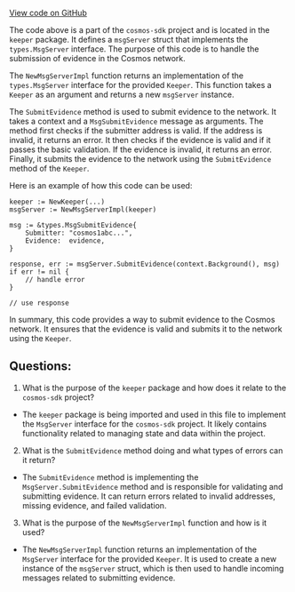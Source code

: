 [View code on GitHub](https://github.com/cosmos/cosmos-sdk.git/x/evidence/keeper/msg_server.go)

The code above is a part of the `cosmos-sdk` project and is located in the `keeper` package. It defines a `msgServer` struct that implements the `types.MsgServer` interface. The purpose of this code is to handle the submission of evidence in the Cosmos network.

The `NewMsgServerImpl` function returns an implementation of the `types.MsgServer` interface for the provided `Keeper`. This function takes a `Keeper` as an argument and returns a new `msgServer` instance.

The `SubmitEvidence` method is used to submit evidence to the network. It takes a context and a `MsgSubmitEvidence` message as arguments. The method first checks if the submitter address is valid. If the address is invalid, it returns an error. It then checks if the evidence is valid and if it passes the basic validation. If the evidence is invalid, it returns an error. Finally, it submits the evidence to the network using the `SubmitEvidence` method of the `Keeper`.

Here is an example of how this code can be used:

```
keeper := NewKeeper(...)
msgServer := NewMsgServerImpl(keeper)

msg := &types.MsgSubmitEvidence{
    Submitter: "cosmos1abc...",
    Evidence:  evidence,
}

response, err := msgServer.SubmitEvidence(context.Background(), msg)
if err != nil {
    // handle error
}

// use response
```

In summary, this code provides a way to submit evidence to the Cosmos network. It ensures that the evidence is valid and submits it to the network using the `Keeper`.
## Questions: 
 1. What is the purpose of the `keeper` package and how does it relate to the `cosmos-sdk` project?
- The `keeper` package is being imported and used in this file to implement the `MsgServer` interface for the `cosmos-sdk` project. It likely contains functionality related to managing state and data within the project.

2. What is the `SubmitEvidence` method doing and what types of errors can it return?
- The `SubmitEvidence` method is implementing the `MsgServer.SubmitEvidence` method and is responsible for validating and submitting evidence. It can return errors related to invalid addresses, missing evidence, and failed validation.

3. What is the purpose of the `NewMsgServerImpl` function and how is it used?
- The `NewMsgServerImpl` function returns an implementation of the `MsgServer` interface for the provided `Keeper`. It is used to create a new instance of the `msgServer` struct, which is then used to handle incoming messages related to submitting evidence.